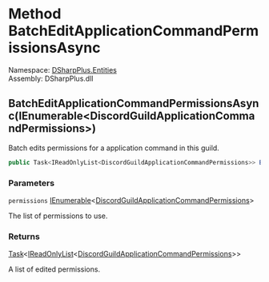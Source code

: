 # Method BatchEditApplicationCommandPermissionsAsync

Namespace: [DSharpPlus.Entities](DSharpPlus.Entities.md)  
Assembly: DSharpPlus.dll

## <a id="DSharpPlus_Entities_DiscordGuild_BatchEditApplicationCommandPermissionsAsync_System_Collections_Generic_IEnumerable_DSharpPlus_Entities_DiscordGuildApplicationCommandPermissions__"></a>BatchEditApplicationCommandPermissionsAsync\(IEnumerable<DiscordGuildApplicationCommandPermissions\>\)

Batch edits permissions for a application command in this guild.

```csharp
public Task<IReadOnlyList<DiscordGuildApplicationCommandPermissions>> BatchEditApplicationCommandPermissionsAsync(IEnumerable<DiscordGuildApplicationCommandPermissions> permissions)
```

### Parameters

`permissions` [IEnumerable](https://learn.microsoft.com/dotnet/api/system.collections.generic.ienumerable\-1)<[DiscordGuildApplicationCommandPermissions](DSharpPlus.Entities.DiscordGuildApplicationCommandPermissions.md)\>

The list of permissions to use.

### Returns

[Task](https://learn.microsoft.com/dotnet/api/system.threading.tasks.task\-1)<[IReadOnlyList](https://learn.microsoft.com/dotnet/api/system.collections.generic.ireadonlylist\-1)<[DiscordGuildApplicationCommandPermissions](DSharpPlus.Entities.DiscordGuildApplicationCommandPermissions.md)\>\>

A list of edited permissions.

